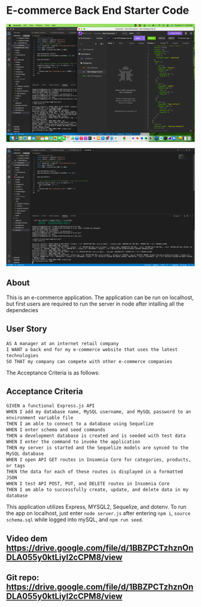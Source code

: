 # E-commerce Back End Starter Code

![Image1](./assets%20/img1.png)

![Image2](./assets%20/img2.png)

## About

This is an e-commerce application. The application can be run on localhost, but first users are 
required to run the server in node after intalling all the dependecies
## User Story

```
AS A manager at an internet retail company
I WANT a back end for my e-commerce website that uses the latest technologies
SO THAT my company can compete with other e-commerce companies
```

The Acceptance Criteria is as follows:

## Acceptance Criteria

```
GIVEN a functional Express.js API
WHEN I add my database name, MySQL username, and MySQL password to an environment variable file
THEN I am able to connect to a database using Sequelize
WHEN I enter schema and seed commands
THEN a development database is created and is seeded with test data
WHEN I enter the command to invoke the application
THEN my server is started and the Sequelize models are synced to the MySQL database
WHEN I open API GET routes in Insomnia Core for categories, products, or tags
THEN the data for each of these routes is displayed in a formatted JSON
WHEN I test API POST, PUT, and DELETE routes in Insomnia Core
THEN I am able to successfully create, update, and delete data in my database
```

This application utilizes Express, MYSQL2, Sequelize, and dotenv. To run the app on localhost, just enter `node server.js` after entering `npm i`, `source schema.sql` while logged into mySQL, and `npm run seed`.
## Video dem https://drive.google.com/file/d/1BBZPCTzhznOnDLA055y0ktLiyI2cCPM8/view
## Git repo: https://drive.google.com/file/d/1BBZPCTzhznOnDLA055y0ktLiyI2cCPM8/view

